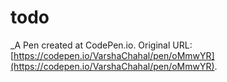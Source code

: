 # todo
 _A Pen created at CodePen.io. Original URL: [https://codepen.io/VarshaChahal/pen/oMmwYR](https://codepen.io/VarshaChahal/pen/oMmwYR).

 